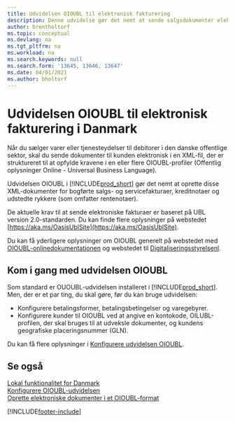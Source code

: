 ```yaml
---
title: Udvidelsen OIOUBL til elektronisk fakturering
description: Denne udvidelse gør det nemt at sende salgsdokumenter elektronisk til kunder i den danske offentlige sektor i OIOUBL-formatet.
author: brentholtorf
ms.topic: conceptual
ms.devlang: na
ms.tgt_pltfrm: na
ms.workload: na
ms.search.keywords: null
ms.search.form: '13645, 13646, 13647'
ms.date: 04/01/2021
ms.author: bholtorf
---
```

# <a name="the-oioubl-extension-for-electronic-invoicing-in-denmark"></a><a name="the-oioubl-extension-for-electronic-invoicing-in-denmark"></a><a name="the-oioubl-extension-for-electronic-invoicing-in-denmark"></a>Udvidelsen OIOUBL til elektronisk fakturering i Danmark

Når du sælger varer eller tjenesteydelser til debitorer i den danske offentlige sektor, skal du sende dokumenter til kunden elektronisk i en XML-fil, der er struktureret til at opfylde kravene i en eller flere OIOUBL-profiler (Offentlig oplysninger Online - Universal Business Language).  

Udvidelsen OIOUBL i [!INCLUDE[prod_short](../../includes/prod_short.md)] gør det nemt at oprette disse XML-dokumenter for bogførte salgs- og servicefakturaer, kreditnotaer og udstedte rykkere (som omfatter rentenotaer).  

De aktuelle krav til at sende elektroniske fakturaer er baseret på UBL version 2.0-standarden. Du kan finde flere oplysninger på webstedet [https://aka.ms/OasisUblSite](https://aka.ms/OasisUblSite).

Du kan få yderligere oplysninger om OIOUBL generelt på webstedet med [OIOUBL-onlinedokumentationen](http://www.oioubl.info/classes/da/index.html) og webstedet til [Digitaliseringsstyrelsenl](https://digst.dk/).  

## <a name="getting-started-with-the-oioubl-extension"></a><a name="getting-started-with-the-oioubl-extension"></a><a name="getting-started-with-the-oioubl-extension"></a>Kom i gang med udvidelsen OIOUBL

Som standard er OUOUBL-udvidelsen installeret i [!INCLUDE[prod_short](../../includes/prod_short.md)]. Men, der er et par ting, du skal gøre, før du kan bruge udvidelsen:

* Konfigurere betalingsformer, betalingsbetingelser og varegebyrer.
* Konfigurere kunder til OIOUBL ved at angive en kontokode, OILUBL-profilen, der skal bruges til at udveksle dokumenter, og kundens geografiske placeringsnummer (GLN).

Du kan få flere oplysninger i [Konfigurere udvidelsen OIOUBL](how-to-set-up-oioubl.md).  

## <a name="see-also"></a><a name="see-also"></a><a name="see-also"></a>Se også

[Lokal funktionalitet for Danmark](denmark-local-functionality.md)  
[Konfigurere OIOUBL-udvidelsen](how-to-set-up-oioubl.md)  
[Oprette elektroniske dokumenter i et OIOUBL-format](how-to-create-electronic-documents-by-using-oioubl.md)  

[!INCLUDE[footer-include](../../includes/footer-banner.md)]
